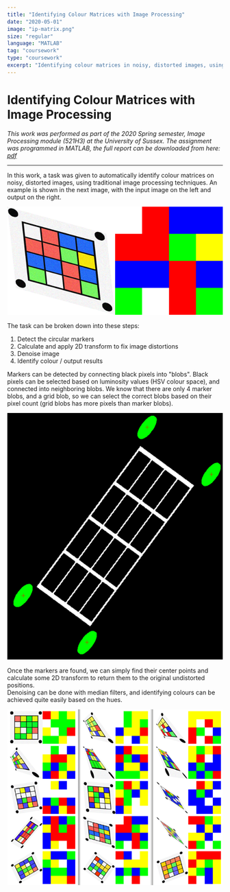 ```yaml
---
title: "Identifying Colour Matrices with Image Processing"
date: "2020-05-01"
image: "ip-matrix.png"
size: "regular"
language: "MATLAB"
tag: "coursework"
type: "coursework"
excerpt: "Identifying colour matrices in noisy, distorted images, using traditional image processing techniques."
---
```


# Identifying Colour Matrices with Image Processing

*This work was performed as part of the 2020 Spring semester, Image Processing module (521H3) at the University of Sussex. The assignment was programmed in MATLAB, the full report can be downloaded from here: [pdf](https://drive.google.com/uc?export=download&id=1qOJrNtUSeddLQpXGM5ntLBSuuZTkjipU)*

---

In this work, a task was given to automatically identify colour matrices on noisy, distorted images, using traditional image processing techniques. An example is shown in the next image, with the input image on the left and output on the right.

![Example input-output](./ex_1.png)

The task can be broken down into these steps:

1. Detect the circular markers
2. Calculate and apply 2D transform to fix image distortions
3. Denoise image
4. Identify colour / output results

Markers can be detected by connecting black pixels into "blobs". Black pixels can be selected based on luminosity values (HSV colour space), and connected into neighboring blobs. We know that there are only 4 marker blobs, and a grid blob, so we can select the correct blobs based on their pixel count (grid blobs has more pixels than marker blobs).

<img src="./corner.png" title="Example of detecting black pixel blobs, and identifying the markers. Markers are coloured green, with centers marked with a plus sign for demonstration."></img>

Once the markers are found, we can simply find their center points and calculate some 2D transform to return them to the original undistorted positions.  
Denoising can be done with median filters, and identifying colours can be achieved quite easily based on the hues.

<img src="./ip-matrix.png"
	title="Example of input images and identified colour matrices."
/>